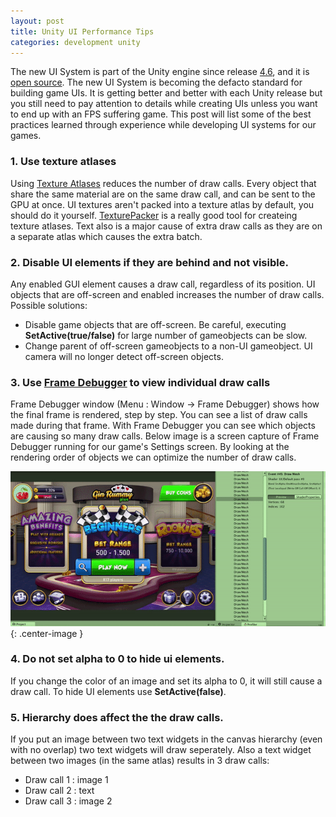 ```yaml
---
layout: post
title: Unity UI Performance Tips
categories: development unity
---
```


The new UI System is part of the Unity engine since release [4.6](http://blogs.unity3d.com/2014/11/26/4-6-is-released-with-source-for-ui-system/), and it is [open source](https://bitbucket.org/Unity-Technologies/ui). The new UI System is becoming the defacto standard for building game UIs. It is getting better and better with each Unity release but you still need to pay attention to details while creating UIs unless  you want to end up with an FPS suffering game. This post will list some of the best practices learned through experience while developing UI systems for our games.

### 1. Use texture atlases

Using [Texture Atlases](https://en.wikipedia.org/wiki/Texture_atlas) reduces the number of draw calls. Every object that share the same material are on the same draw call, and can be sent to the GPU at once. UI textures aren't packed into a texture atlas by default, you should do it yourself. [TexturePacker](https://www.codeandweb.com/texturepacker) is a really good tool for createing texture atlases. Text also is a major cause of extra draw calls as they are on a separate atlas which causes the extra batch. 

### 2. Disable UI elements if they are behind and not visible.

Any enabled GUI element causes a draw call, regardless of its position. UI objects that are off-screen and enabled increases the number of draw calls. Possible solutions:

 * Disable game objects that are off-screen. Be careful, executing **SetActive(true/false)** for large number of gameobjects can be slow.
 * Change parent of off-screen gameobjects to a non-UI gameobject. UI camera will no longer detect off-screen objects.

### 3. Use [Frame Debugger](http://docs.unity3d.com/Manual/FrameDebugger.html) to view individual draw calls

Frame Debugger window (Menu : Window -> Frame Debugger) shows how the final frame is rendered, step by step. You can see a list of draw calls made during that frame. With Frame Debugger you can see which objects are causing so many draw calls. Below image is a screen capture of Frame Debugger running for our game's Settings screen. By looking at the rendering order of objects we can optimize the number of draw calls.

![Frame Debugger](/assets/unity_ui_performance/settings-frame-debugger.gif){: .center-image }

### 4. Do not set alpha to 0 to hide ui elements.

If you change the color of an image and set its alpha to 0, it will still cause a draw call. To hide UI elements use **SetActive(false)**.

### 5. Hierarchy does affect the the draw calls.

If you put an image between two text widgets in the canvas hierarchy (even with no overlap) two text widgets will draw seperately. Also a text widget between two images (in the same atlas) results in 3 draw calls:

* Draw call 1 : image 1
* Draw call 2 : text
* Draw call 3 : image 2

